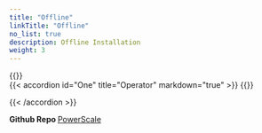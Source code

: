 ```yaml
---
title: "Offline"
linkTitle: "Offline"
no_list: true
description: Offline Installation
weight: 3
---
```


{{<include  file="content/docs/getting-started/installation/offline/dependencies.md" >}}
<br>
{{< accordion id="One" title="Operator" markdown="true" >}} 
{{<include  file="content/docs/getting-started/installation/offline/operator.md" suffix="1">}}

{{< /accordion >}}
<br> 

<strong>Github Repo </strong>[PowerScale](https://github.com/dell/csi-powerscale)